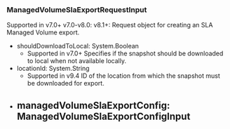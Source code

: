 ### ManagedVolumeSlaExportRequestInput
Supported in v7.0+
  v7.0-v8.0: 
  v8.1+: Request object for creating an SLA Managed Volume export.

- shouldDownloadToLocal: System.Boolean
  - Supported in v7.0+
      Specifies if the snapshot should be downloaded to local when not available locally.
- locationId: System.String
  - Supported in v9.4
      ID of the location from which the snapshot must be downloaded for export.
- managedVolumeSlaExportConfig: ManagedVolumeSlaExportConfigInput
  - 

